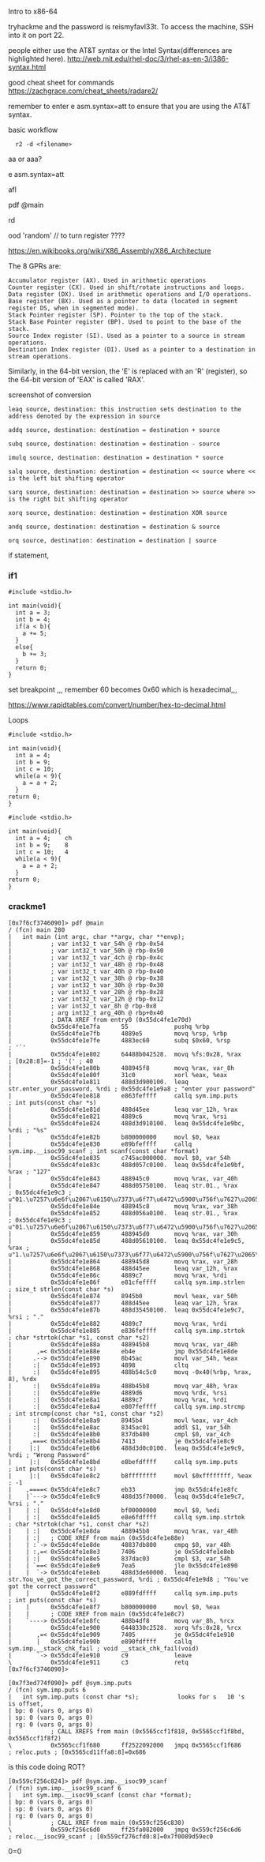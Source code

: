 Intro to x86-64

 tryhackme and the password is reismyfavl33t. To access the machine, SSH into it on port 22. 
 
 
  people either use the AT&T syntax or the Intel Syntax(differences are highlighted here).
  http://web.mit.edu/rhel-doc/3/rhel-as-en-3/i386-syntax.html
  
  good cheat sheet for commands
  https://zachgrace.com/cheat_sheets/radare2/
  
  remember to enter e asm.syntax=att to ensure that you are using the AT&T syntax.
  
  
basic workflow
  
```  r2 -d <filename>```
  
  aa  or aaa?
  
  e asm.syntax=att
  
  afl
  
  pdf @main
  
  rd

  ood 'random'   // to turn register ????


https://en.wikibooks.org/wiki/X86_Assembly/X86_Architecture

The 8 GPRs are:

    Accumulator register (AX). Used in arithmetic operations
    Counter register (CX). Used in shift/rotate instructions and loops.
    Data register (DX). Used in arithmetic operations and I/O operations.
    Base register (BX). Used as a pointer to data (located in segment register DS, when in segmented mode).
    Stack Pointer register (SP). Pointer to the top of the stack.
    Stack Base Pointer register (BP). Used to point to the base of the stack.
    Source Index register (SI). Used as a pointer to a source in stream operations.
    Destination Index register (DI). Used as a pointer to a destination in stream operations.

Similarly, in the 64-bit version, the 'E' is replaced with an 'R' (register), so the 64-bit version of 'EAX' is called 'RAX'.


screenshot of conversion 



    leaq source, destination: this instruction sets destination to the address denoted by the expression in source

    addq source, destination: destination = destination + source

    subq source, destination: destination = destination - source

    imulq source, destination: destination = destination * source

    salq source, destination: destination = destination << source where << is the left bit shifting operator

    sarq source, destination: destination = destination >> source where >> is the right bit shifting operator

    xorq source, destination: destination = destination XOR source

    andq source, destination: destination = destination & source

    orq source, destination: destination = destination | source






if statement,


### if1

```
#include <stdio.h>

int main(void){
  int a = 3;
  int b = 4;
  if(a < b){
    a += 5;
  }
  else{
    b += 3;
  }
  return 0;
}
```

set breakpoint ,,, remember 60   becomes 0x60 which is hexadecimal,,, 


https://www.rapidtables.com/convert/number/hex-to-decimal.html






Loops
```
#include <stdio.h>

int main(void){
  int a = 4;
  int b = 9;
  int c = 10;
  while(a < 9){
    a = a + 2;
  }
return 0;
}
```























```
#include <stdio.h>

int main(void){
  int a = 4;	ch	
  int b = 9;	8
  int c = 10;	4
  while(a < 9){
    a = a + 2;
  }
return 0;
}
```






### crackme1
```
[0x7f6cf3746090]> pdf @main
/ (fcn) main 280
|   int main (int argc, char **argv, char **envp);
|           ; var int32_t var_54h @ rbp-0x54
|           ; var int32_t var_50h @ rbp-0x50
|           ; var int32_t var_4ch @ rbp-0x4c
|           ; var int32_t var_48h @ rbp-0x48
|           ; var int32_t var_40h @ rbp-0x40
|           ; var int32_t var_38h @ rbp-0x38
|           ; var int32_t var_30h @ rbp-0x30
|           ; var int32_t var_28h @ rbp-0x28
|           ; var int32_t var_12h @ rbp-0x12
|           ; var int32_t var_8h @ rbp-0x8
|           ; arg int32_t arg_40h @ rbp+0x40
|           ; DATA XREF from entry0 (0x55dc4fe1e70d)
|           0x55dc4fe1e7fa      55             pushq %rbp
|           0x55dc4fe1e7fb      4889e5         movq %rsp, %rbp
|           0x55dc4fe1e7fe      4883ec60       subq $0x60, %rsp        ; '`'
|           0x55dc4fe1e802      64488b042528.  movq %fs:0x28, %rax     ; [0x28:8]=-1 ; '(' ; 40
|           0x55dc4fe1e80b      488945f8       movq %rax, var_8h
|           0x55dc4fe1e80f      31c0           xorl %eax, %eax
|           0x55dc4fe1e811      488d3d900100.  leaq str.enter_your_password, %rdi ; 0x55dc4fe1e9a8 ; "enter your password"
|           0x55dc4fe1e818      e863feffff     callq sym.imp.puts      ; int puts(const char *s)
|           0x55dc4fe1e81d      488d45ee       leaq var_12h, %rax
|           0x55dc4fe1e821      4889c6         movq %rax, %rsi
|           0x55dc4fe1e824      488d3d910100.  leaq 0x55dc4fe1e9bc, %rdi ; "%s"
|           0x55dc4fe1e82b      b800000000     movl $0, %eax
|           0x55dc4fe1e830      e89bfeffff     callq sym.imp.__isoc99_scanf ; int scanf(const char *format)
|           0x55dc4fe1e835      c745ac000000.  movl $0, var_54h
|           0x55dc4fe1e83c      488d057c0100.  leaq 0x55dc4fe1e9bf, %rax ; "127"
|           0x55dc4fe1e843      488945c0       movq %rax, var_40h
|           0x55dc4fe1e847      488d05750100.  leaq str.01., %rax      ; 0x55dc4fe1e9c3 ; u"01.\u7257\u6e6f\u2067\u6150\u7373\u6f77\u6472\u5900\u756f\u7627\u2065\u6f67\u2074\u6874\u2065\u6f63\u7272\u6365\u2074\u6170\u7373\u6f77\u6472\u0100\u031b\u3c3b"
|           0x55dc4fe1e84e      488945c8       movq %rax, var_38h
|           0x55dc4fe1e852      488d056a0100.  leaq str.01., %rax      ; 0x55dc4fe1e9c3 ; u"01.\u7257\u6e6f\u2067\u6150\u7373\u6f77\u6472\u5900\u756f\u7627\u2065\u6f67\u2074\u6874\u2065\u6f63\u7272\u6365\u2074\u6170\u7373\u6f77\u6472\u0100\u031b\u3c3b"
|           0x55dc4fe1e859      488945d0       movq %rax, var_30h
|           0x55dc4fe1e85d      488d05610100.  leaq 0x55dc4fe1e9c5, %rax ; u"1.\u7257\u6e6f\u2067\u6150\u7373\u6f77\u6472\u5900\u756f\u7627\u2065\u6f67\u2074\u6874\u2065\u6f63\u7272\u6365\u2074\u6170\u7373\u6f77\u6472\u0100\u031b\u3c3b"
|           0x55dc4fe1e864      488945d8       movq %rax, var_28h
|           0x55dc4fe1e868      488d45ee       leaq var_12h, %rax
|           0x55dc4fe1e86c      4889c7         movq %rax, %rdi
|           0x55dc4fe1e86f      e81cfeffff     callq sym.imp.strlen    ; size_t strlen(const char *s)
|           0x55dc4fe1e874      8945b0         movl %eax, var_50h
|           0x55dc4fe1e877      488d45ee       leaq var_12h, %rax
|           0x55dc4fe1e87b      488d35450100.  leaq 0x55dc4fe1e9c7, %rsi ; "."
|           0x55dc4fe1e882      4889c7         movq %rax, %rdi
|           0x55dc4fe1e885      e836feffff     callq sym.imp.strtok    ; char *strtok(char *s1, const char *s2)
|           0x55dc4fe1e88a      488945b8       movq %rax, var_48h
|       ,=< 0x55dc4fe1e88e      eb4e           jmp 0x55dc4fe1e8de
|      .--> 0x55dc4fe1e890      8b45ac         movl var_54h, %eax
|      :|   0x55dc4fe1e893      4898           cltq
|      :|   0x55dc4fe1e895      488b54c5c0     movq -0x40(%rbp, %rax, 8), %rdx
|      :|   0x55dc4fe1e89a      488b45b8       movq var_48h, %rax
|      :|   0x55dc4fe1e89e      4889d6         movq %rdx, %rsi
|      :|   0x55dc4fe1e8a1      4889c7         movq %rax, %rdi
|      :|   0x55dc4fe1e8a4      e807feffff     callq sym.imp.strcmp    ; int strcmp(const char *s1, const char *s2)
|      :|   0x55dc4fe1e8a9      8945b4         movl %eax, var_4ch
|      :|   0x55dc4fe1e8ac      8345ac01       addl $1, var_54h
|      :|   0x55dc4fe1e8b0      837db400       cmpl $0, var_4ch
|     ,===< 0x55dc4fe1e8b4      7413           je 0x55dc4fe1e8c9
|     |:|   0x55dc4fe1e8b6      488d3d0c0100.  leaq 0x55dc4fe1e9c9, %rdi ; "Wrong Password"
|     |:|   0x55dc4fe1e8bd      e8befdffff     callq sym.imp.puts      ; int puts(const char *s)
|     |:|   0x55dc4fe1e8c2      b8ffffffff     movl $0xffffffff, %eax  ; -1
|    ,====< 0x55dc4fe1e8c7      eb33           jmp 0x55dc4fe1e8fc
|    |`---> 0x55dc4fe1e8c9      488d35f70000.  leaq 0x55dc4fe1e9c7, %rsi ; "."
|    | :|   0x55dc4fe1e8d0      bf00000000     movl $0, %edi
|    | :|   0x55dc4fe1e8d5      e8e6fdffff     callq sym.imp.strtok    ; char *strtok(char *s1, const char *s2)
|    | :|   0x55dc4fe1e8da      488945b8       movq %rax, var_48h
|    | :|   ; CODE XREF from main (0x55dc4fe1e88e)
|    | :`-> 0x55dc4fe1e8de      48837db800     cmpq $0, var_48h
|    | :,=< 0x55dc4fe1e8e3      7406           je 0x55dc4fe1e8eb
|    | :|   0x55dc4fe1e8e5      837dac03       cmpl $3, var_54h
|    | `==< 0x55dc4fe1e8e9      7ea5           jle 0x55dc4fe1e890
|    |  `-> 0x55dc4fe1e8eb      488d3de60000.  leaq str.You_ve_got_the_correct_password, %rdi ; 0x55dc4fe1e9d8 ; "You've got the correct password"
|    |      0x55dc4fe1e8f2      e889fdffff     callq sym.imp.puts      ; int puts(const char *s)
|    |      0x55dc4fe1e8f7      b800000000     movl $0, %eax
|    |      ; CODE XREF from main (0x55dc4fe1e8c7)
|    `----> 0x55dc4fe1e8fc      488b4df8       movq var_8h, %rcx
|           0x55dc4fe1e900      6448330c2528.  xorq %fs:0x28, %rcx
|       ,=< 0x55dc4fe1e909      7405           je 0x55dc4fe1e910
|       |   0x55dc4fe1e90b      e890fdffff     callq sym.imp.__stack_chk_fail ; void __stack_chk_fail(void)
|       `-> 0x55dc4fe1e910      c9             leave
\           0x55dc4fe1e911      c3             retq
[0x7f6cf3746090]> 

```

```
[0x7f3ed774f090]> pdf @sym.imp.puts
/ (fcn) sym.imp.puts 6
|   int sym.imp.puts (const char *s);			looks for s   10 's  is offset, 
| bp: 0 (vars 0, args 0)
| sp: 0 (vars 0, args 0)
| rg: 0 (vars 0, args 0)
|           ; CALL XREFS from main (0x5565ccf1f818, 0x5565ccf1f8bd, 0x5565ccf1f8f2)
\           0x5565ccf1f680      ff2522092000   jmpq 0x5565ccf1f686     ; reloc.puts ; [0x5565cd11ffa8:8]=0x686
```


is this code doing ROT? 

```
[0x559cf256c824]> pdf @sym.imp.__isoc99_scanf
/ (fcn) sym.imp.__isoc99_scanf 6
|   int sym.imp.__isoc99_scanf (const char *format);
| bp: 0 (vars 0, args 0)
| sp: 0 (vars 0, args 0)
| rg: 0 (vars 0, args 0)
|           ; CALL XREF from main (0x559cf256c830)
\           0x559cf256c6d0      ff25fa082000   jmpq 0x559cf256c6d6     ; reloc.__isoc99_scanf ; [0x559cf276cfd0:8]=0x7f0089d59ec0

```

0=0
































